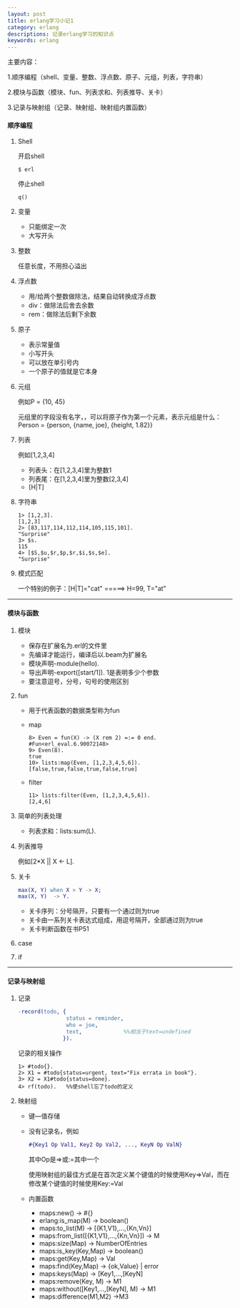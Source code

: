 ```yaml
---
layout: post
title: erlang学习小记1
category: erlang
descriptions: 记录erlang学习的知识点
keywords: erlang
---
```


主要内容：

1.顺序编程（shell、变量、整数、浮点数、原子、元组，列表，字符串）

2.模块与函数（模块、fun、列表求和、列表推导、关卡）

3.记录与映射组（记录、映射组、映射组内置函数）

<!-- more --> 

#### 顺序编程

1. Shell

   开启shell

   ```
   $ erl
   ```

   停止shell

   ```
   q()
   ```

2. 变量

   + 只能绑定一次
   + 大写开头

3. 整数

   任意长度，不用担心溢出

4. 浮点数

   + 用/给两个整数做除法，结果自动转换成浮点数
   + div：做除法后舍去余数
   + rem：做除法后剩下余数

5. 原子

   + 表示常量值
   + 小写开头
   + 可以放在单引号内
   + 一个原子的值就是它本身

6. 元组

   例如P = {10, 45}

   元组里的字段没有名字，，可以将原子作为第一个元素，表示元组是什么：Person = {person, {name, joe}, {height, 1.82}}

7. 列表

   例如[1,2,3,4]

   + 列表头：在[1,2,3,4]里为整数1
   + 列表尾：在[1,2,3,4]里为整数[2,3,4]
   + [H|T]

8. 字符串

   ```shell
   1> [1,2,3].
   [1,2,3]
   2> [83,117,114,112,114,105,115,101].
   "Surprise"
   3> $s.
   115
   4> [$S,$u,$r,$p,$r,$i,$s,$e].
   "Surprise"
   ```

9. 模式匹配

   一个特别的例子：[H|T]="cat"  =====>  H=99, T="at"

---

#### 模块与函数

1. 模块

   + 保存在扩展名为.erl的文件里
   + 先编译才能运行，编译后以.beam为扩展名
   + 模块声明-module(hello).
   + 导出声明-export([start/1]).   1是表明多少个参数
   + 要注意逗号，分号，句号的使用区别

2. fun

   + 用于代表函数的数据类型称为fun

   + map

     ```shell
     8> Even = fun(X) -> (X rem 2) =:= 0 end.
     #Fun<erl_eval.6.90072148>
     9> Even(8).
     true
     10> lists:map(Even, [1,2,3,4,5,6]).
     [false,true,false,true,false,true]
     ```

   + filter

     ```shell
     11> lists:filter(Even, [1,2,3,4,5,6]).
     [2,4,6]
     ```

3. 简单的列表处理

   + 列表求和：lists:sum(L).

4. 列表推导

   例如[2*X || X <- L].

5. 关卡

   ```erlang
   max(X, Y) when X > Y -> X;
   max(X, Y)  -> Y.
   ```

   + 关卡序列：分号隔开，只要有一个通过则为true
   + 关卡由一系列关卡表达式组成，用逗号隔开，全部通过则为true
   + 关卡判断函数在书P51

6. case

7. if

---

#### 记录与映射组

1. 记录

   ```erlang
   -record(todo, {
                  status = reminder,
                  who = joe,
                  text,             %%相当于text=undefined
                 }).
   ```

   记录的相关操作

   ```shell
   1> #todo{}.
   2> X1 = #todo{status=urgent, text="Fix errata in book"}.
   3> X2 = X1#todo{status=done}.
   4> rf(todo).   %%使shell忘了todo的定义
   ```

2. 映射组

   + 键—值存储

   + 没有记录名，例如

     ```erlang
     #{Key1 Op Val1, Key2 Op Val2, ..., KeyN Op ValN}
     ```

     其中Op是=>或:=其中一个

     使用映射组的最佳方式是在首次定义某个键值的时候使用Key=>Val，而在修改某个键值的时候使用Key:=Val

   + 内置函数

     + maps:new() -> #{}
     + erlang:is_map(M) -> boolean()
     + maps:to_list(M) -> [{K1,V1},...,{Kn,Vn}]
     + maps:from_list([{K1,V1},...,{Kn,Vn}]) -> M
     + maps:size(Map) -> NumberOfEntries
     + maps:is_key(Key,Map) -> boolean()
     + maps:get(Key,Map) -> Val
     + maps:find(Key,Map) -> {ok,Value} | error
     + maps:keys(Map) -> [Key1,...,[KeyN]
     + maps:remove(Key, M) -> M1
     + maps:without([Key1,...,[KeyN], M) -> M1
     + maps:difference(M1,M2) ->M3